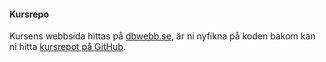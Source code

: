 #### Kursrepo

Kursens webbsida hittas på [dbwebb.se](https://dbwebb.se/kurser/ramverk1-v2), är ni nyfikna på koden bakom kan ni hitta [kursrepot på GitHub](https://github.com/dbwebb-se/ramverk1).
